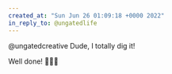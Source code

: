 ```yaml
---
created_at: "Sun Jun 26 01:09:18 +0000 2022"
in_reply_to: @ungatedlife
---
```


@ungatedcreative Dude, I totally dig it!

Well done! 👏👏👏